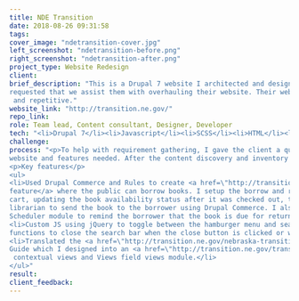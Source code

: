 ```yaml
---
title: NDE Transition
date: 2018-08-26 09:31:58
tags:
cover_image: "ndetransition-cover.jpg"
left_screenshot: "ndetransition-before.png"
right_screenshot: "ndetransition-after.png"
project_type: Website Redesign
client:
brief_description: "This is a Drupal 7 website I architected and designed for a state department. The client
requested that we assist them with overhauling their website. Their website was old while information was unorganized
 and repetitive."
website_link: "http://transition.ne.gov/"
repo_link:
role: Team lead, Content consultant, Designer, Developer
tech: "<li>Drupal 7</li><li>Javascript</li><li>SCSS</li><li>HTML</li><li>Bootstrap</li><li>PHP</li>"
challenge:
process: "<p>To help with requirement gathering, I gave the client a questionnaire to determine the purpose of the
website and features needed. After the content discovery and inventory process, I created a much improved information architecture. To implement features such as auto-generating responsive images using the picture element, I installed necessary Drupal 7 modules and configured them. I set up various content types and dynamic views to populate the site.</p><p>Our team decided to purchase a theme for this website that closely resembles the prototype that I have created. I further modified the theme using SCSS and PHP to suit the needs of our client and also incorporating UX principles and best practices. In hindsight, creating a subtheme would have been a much better approach allowing the main theme to be updated and while still retaining my changes.</p>
<p>Key features</p>
<ul>
<li>Used Drupal Commerce and Rules to create <a href=\"http://transition.ne.gov/transition-library\">library
feature</a> where the public can borrow books. I setup the borrow and return process flow from adding a book to
cart, updating the book availability status after it was checked out, to notifying the
librarian to send the book to the borrower using Drupal Commerce. I also implemented a reminder system using Rules
Scheduler module to remind the borrower that the book is due for return 5 days before.</li>
<li>Custom JS using jQuery to toggle between the hamburger menu and search on mobile screen widths. On desktop, it
functions to close the search bar when the close button is clicked or when the user clicks outside of the search area.</li>
<li>Translated the <a href=\"http://transition.ne.gov/nebraska-transition-guides\">print version</a> of Transition
Guide which I designed into an <a href=\"http://transition.ne.gov/transition-planning-guide\">online format</a> using
 contextual views and Views field views module.</li>
</ul>"
result:
client_feedback:
---
```

